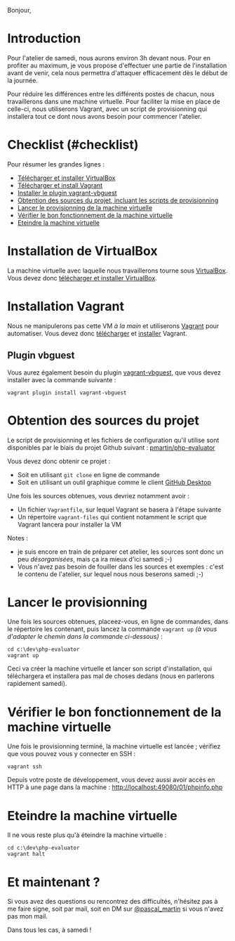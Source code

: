 Bonjour,

# Introduction

Pour l'atelier de samedi, nous aurons environ 3h devant nous. Pour en profiter au maximum, je vous propose d'effectuer
une partie de l'installation avant de venir, cela nous permettra d'attaquer efficacement dès le début de la journée.

Pour réduire les différences entre les différents postes de chacun, nous travaillerons dans une machine virtuelle. Pour 
faciliter la mise en place de celle-ci, nous utiliserons Vagrant, avec un script de provisionning qui installera tout
ce dont nous avons besoin pour commencer l'atelier.

# Checklist (#checklist)

Pour résumer les grandes lignes :

 * [Télécharger et installer VirtualBox](#virtualbox)
 * [Télécharger et install Vagrant](#vagrant)
 * [Installer le plugin vagrant-vbguest](#vbguest)
 * [Obtention des sources du projet, incluant les scripts de provisionning](#sources)
 * [Lancer le provisionning de la machine virtuelle](#provisionning)
 * [Vérifier le bon fonctionnement de la machine virtuelle](#verifications)
 * [Eteindre la machine virtuelle](#eteindre-vm)

# Installation de VirtualBox <a name="virtualbox"></a>

La machine virtuelle avec laquelle nous travaillerons tourne sous [VirtualBox](https://www.virtualbox.org/). Vous devez 
donc [télécharger et installer VirtualBox](https://www.virtualbox.org/wiki/Downloads).

# Installation Vagrant <a name="vagrant"></a>

Nous ne manipulerons pas cette VM *à la main* et utiliserons [Vagrant](https://www.vagrantup.com/) pour automatiser.
Vous devez donc [télécharger](https://www.vagrantup.com/downloads.html) et 
[installer](https://www.vagrantup.com/docs/installation/) Vagrant.

## Plugin vbguest <a name="vbguest"></a>

Vous aurez également besoin du plugin [vagrant-vbguest](https://github.com/dotless-de/vagrant-vbguest), que vous devez
installer avec la commande suivante :

```
vagrant plugin install vagrant-vbguest
```

# Obtention des sources du projet <a name="sources"></a>

Le script de provisionning et les fichiers de configuration qu'il utilise sont disponibles par le biais du projet
Github suivant : [pmartin/php-evaluator](https://github.com/pmartin/php-evaluator/)

Vous devez donc obtenir ce projet :

 * Soit en utilisant `git clone` en ligne de commande
 * Soit en utilisant un outil graphique comme le client [GitHub Desktop](https://desktop.github.com/)

Une fois les sources obtenues, vous devriez notamment avoir :

 * Un fichier `Vagrantfile`, sur lequel Vagrant se basera à l'étape suivante
 * Un répertoire `vagrant-files` qui contient notamment le script que Vagrant lancera pour installer la VM

Notes : 

 * je suis encore en train de préparer cet atelier, les sources sont donc un peu *désorganisées*, mais ça ira mieux
   d'ici samedi ;-)
 * Vous n'avez pas besoin de fouiller dans les sources et exemples : c'est le contenu de l'atelier, sur lequel nous
   nous beserons samedi ;-)

# Lancer le provisionning <a name="provisionning"></a>

Une fois les sources obtenues, placeez-vous, en ligne de commandes, dans le répertoire les contenant, puis lancez la
commande `vagrant up` *(à vous d'adapter le chemin dans la commande ci-dessous)* :

```
cd c:\dev\php-evaluator
vagrant up
```

Ceci va créer la machine virtuelle et lancer son script d'installation, qui téléchargera et installera pas mal de choses
dedans (nous en parlerons rapidement samedi).

# Vérifier le bon fonctionnement de la machine virtuelle <a name="verifications"></a>

Une fois le provisionning terminé, la machine virtuelle est lancée ; vérifiez que vous pouvez vous y connecter en SSH :

```
vagrant ssh
```

Depuis votre poste de développement, vous devez aussi avoir accès en HTTP à une page dans la machine : 
[http://localhost:49080/01/phpinfo.php](phpinfo.php)

# Eteindre la machine virtuelle <a name="eteindre-vm"></a>

Il ne vous reste plus qu'à éteindre la machine virtuelle :

```
cd c:\dev\php-evaluator
vagrant halt
```

# Et maintenant ?

Si vous avez des questions ou rencontrez des difficultés, n'hésitez pas à me faire signe, soit par mail, soit en DM
sur [@pascal_martin](https://twitter.com/pascal_martin) si vous n'avez pas mon mail.

Dans tous les cas, à samedi !
